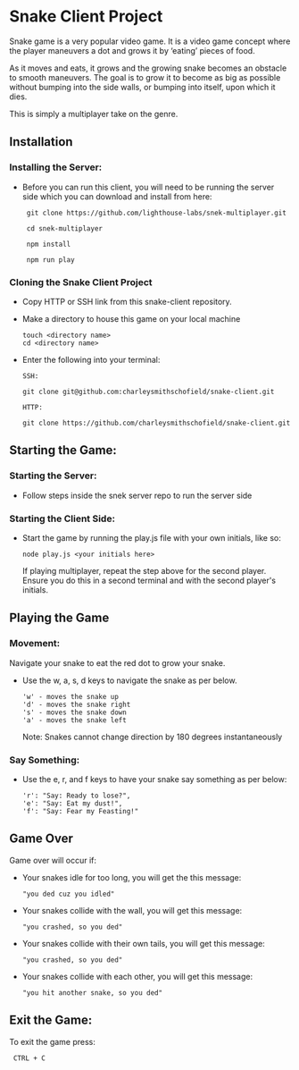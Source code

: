 # Snake Client Project

Snake game is a very popular video game. It is a video game concept where the player maneuvers a dot and grows it by ‘eating’ pieces of food. 

As it moves and eats, it grows and the growing snake becomes an obstacle to smooth maneuvers. The goal is to grow it to become as big as possible without bumping into the side walls, or bumping into itself, upon which it dies.

This is simply a multiplayer take on the genre.



## Installation

### Installing the Server:

 - Before you can run this client, you will need to be running the server side which you can download and install from here:

        git clone https://github.com/lighthouse-labs/snek-multiplayer.git

        cd snek-multiplayer

        npm install

        npm run play



### Cloning the Snake Client Project

  - Copy HTTP or SSH link from this snake-client repository.
  - Make a directory to house this game on your local machine

        touch <directory name>
        cd <directory name>
        
  - Enter the following into your terminal:

        SSH:

        git clone git@github.com:charleysmithschofield/snake-client.git

        HTTP:

        git clone https://github.com/charleysmithschofield/snake-client.git



## Starting the Game:

### Starting the Server:

- Follow steps inside the snek server repo to run the server side

### Starting the Client Side:
  
- Start the game by running the play.js file with your own initials, like so:
      
      node play.js <your initials here>

    If playing multiplayer, repeat the step above for the second player. Ensure you do this in a second terminal and with the second player's initials.

## Playing the Game

  ### Movement:
  Navigate your snake to eat the red dot to grow your snake. 
  
  - Use the w, a, s, d keys to navigate the snake as per below. 

        'w' - moves the snake up
        'd' - moves the snake right
        's' - moves the snake down
        'a' - moves the snake left

      Note: Snakes cannot change direction by 180 degrees instantaneously

 ### Say Something:
  - Use the e, r, and f keys to have your snake say something as per below:

        'r': "Say: Ready to lose?",
        'e': "Say: Eat my dust!",
        'f': "Say: Fear my Feasting!"


## Game Over

  Game over will occur if:

  - Your snakes idle for too long, you will get the this message:

        "you ded cuz you idled"

  - Your snakes collide with the wall, you will get this message:

        "you crashed, so you ded"

  - Your snakes collide with their own tails, you will get this message:

        "you crashed, so you ded"

  - Your snakes collide with each other, you will get this message:

        "you hit another snake, so you ded"


## Exit the Game:
To exit the game press:

     CTRL + C

